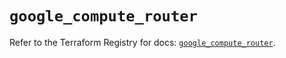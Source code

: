 # `google_compute_router`

Refer to the Terraform Registry for docs: [`google_compute_router`](https://registry.terraform.io/providers/hashicorp/google-beta/5.40.0/docs/resources/google_compute_router).
